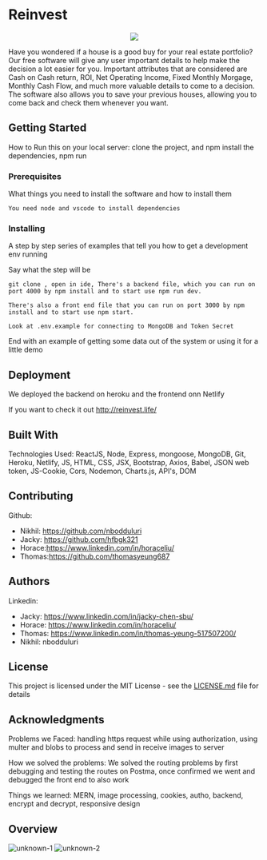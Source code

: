 # Reinvest 

  <div style="text-align:center"><img src="![unknown-3](https://user-images.githubusercontent.com/64310147/103424902-fac25600-4b7c-11eb-906c-e27375a5bad1.png)" /></div>

 

Have you wondered if a house is a good buy for your real estate portfolio? Our free software will give any user important details to help make the decision a lot easier for you. Important attributes that are considered are Cash on Cash return, ROI, Net Operating Income, Fixed Monthly Morgage, Monthly Cash Flow, and much more valuable details to come to a decision. The software also allows you to save your previous houses, allowing you to come back and check them whenever you want. 

## Getting Started

How to Run this on your local server: clone the project, and npm install the dependencies, npm run

### Prerequisites

What things you need to install the software and how to install them

```
You need node and vscode to install dependencies
```

### Installing

A step by step series of examples that tell you how to get a development env running

Say what the step will be

```
git clone , open in ide, There's a backend file, which you can run on port 4000 by npm install and to start use npm run dev.

There's also a front end file that you can run on port 3000 by npm install and to start use npm start.

Look at .env.example for connecting to MongoDB and Token Secret
```



End with an example of getting some data out of the system or using it for a little demo


## Deployment

We deployed the backend on heroku and the frontend onn Netlify

If you want to check it out http://reinvest.life/


## Built With


Technologies Used: ReactJS, Node, Express, mongoose, MongoDB, Git, Heroku, Netlify, JS, HTML, CSS, JSX, Bootstrap, Axios, Babel, JSON web token, JS-Cookie, Cors, Nodemon, Charts.js, API's, DOM


## Contributing


Github:
* Nikhil: https://github.com/nbodduluri
* Jacky: https://github.com/hfbgk321
* Horace:https://www.linkedin.com/in/horaceliu/
* Thomas:https://github.com/thomasyeung687




 

## Authors

Linkedin: 
* Jacky: https://www.linkedin.com/in/jacky-chen-sbu/
* Horace: https://www.linkedin.com/in/horaceliu/
* Thomas: https://www.linkedin.com/in/thomas-yeung-517507200/
* Nikhil: nbodduluri



## License

This project is licensed under the MIT License - see the [LICENSE.md](LICENSE.md) file for details

## Acknowledgments

Problems we Faced: handling https request while using authorization, using multer and blobs to process and send in receive images to server

How we solved the problems: We solved the routing problems by first debugging and testing the routes on Postma, once confirmed we went and debugged the front end to also work


Things we learned: MERN, image processing, cookies, autho, backend, encrypt and decrypt, responsive design 

## Overview


![unknown-1](https://user-images.githubusercontent.com/64310147/103423729-3a397400-4b76-11eb-96d5-b9b3f86df3e3.png)
![unknown-2](https://user-images.githubusercontent.com/64310147/103423764-67862200-4b76-11eb-84cd-81a8823c678f.png)

